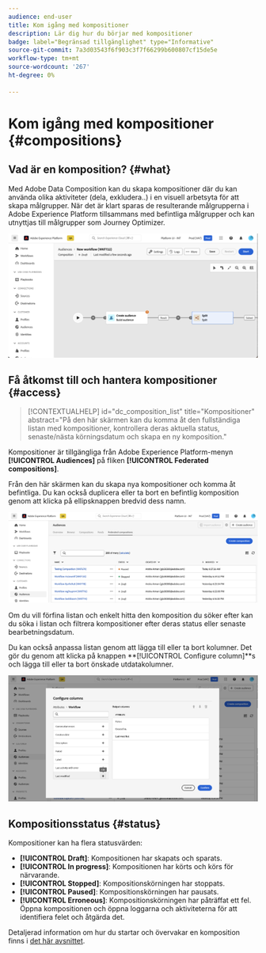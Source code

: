 ```yaml
---
audience: end-user
title: Kom igång med kompositioner
description: Lär dig hur du börjar med kompositioner
badge: label="Begränsad tillgänglighet" type="Informative"
source-git-commit: 7a3d03543f6f903c3f7f66299b600807cf15de5e
workflow-type: tm+mt
source-wordcount: '267'
ht-degree: 0%

---
```


# Kom igång med kompositioner {#compositions}

## Vad är en komposition? {#what}

Med Adobe Data Composition kan du skapa kompositioner där du kan använda olika aktiviteter (dela, exkludera..) i en visuell arbetsyta för att skapa målgrupper. När det är klart sparas de resulterande målgrupperna i Adobe Experience Platform tillsammans med befintliga målgrupper och kan utnyttjas till målgrupper som Journey Optimizer.

![](assets/composition-example.png)

## Få åtkomst till och hantera kompositioner {#access}

>[!CONTEXTUALHELP]
>id="dc_composition_list"
>title="Kompositioner"
>abstract="På den här skärmen kan du komma åt den fullständiga listan med kompositioner, kontrollera deras aktuella status, senaste/nästa körningsdatum och skapa en ny komposition."

Kompositioner är tillgängliga från Adobe Experience Platform-menyn **[!UICONTROL Audiences]** på fliken **[!UICONTROL Federated compositions]**.

Från den här skärmen kan du skapa nya kompositioner och komma åt befintliga. Du kan också duplicera eller ta bort en befintlig komposition genom att klicka på ellipsknappen bredvid dess namn.

![](assets/compositions-list.png)

Om du vill förfina listan och enkelt hitta den komposition du söker efter kan du söka i listan och filtrera kompositioner efter deras status eller senaste bearbetningsdatum.

Du kan också anpassa listan genom att lägga till eller ta bort kolumner. Det gör du genom att klicka på knappen **[!UICONTROL Configure column]**s och lägga till eller ta bort önskade utdatakolumner.

![](assets/compositions-columns.png)

## Kompositionsstatus {#status}

Kompositioner kan ha flera statusvärden:

* **[!UICONTROL Draft]**: Kompositionen har skapats och sparats.
* **[!UICONTROL In progress]**: Kompositionen har körts och körs för närvarande.
* **[!UICONTROL Stopped]**: Kompositionskörningen har stoppats.
* **[!UICONTROL Paused]**: Kompositionskörningen har pausats.
* **[!UICONTROL Erroneous]**: Kompositionskörningen har påträffat ett fel. Öppna kompositionen och öppna loggarna och aktiviteterna för att identifiera felet och åtgärda det.

Detaljerad information om hur du startar och övervakar en komposition finns i [det här avsnittet](../compositions/start-monitor-composition.md).